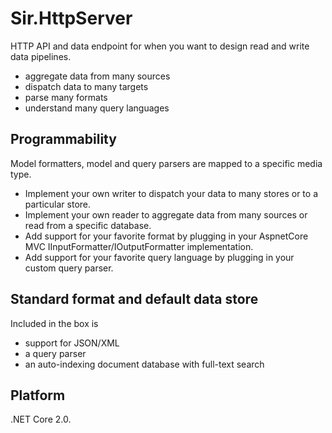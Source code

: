 # Sir.HttpServer

HTTP API and data endpoint for when you want to design read and write data pipelines.

- aggregate data from many sources
- dispatch data to many targets
- parse many formats
- understand many query languages

## Programmability

Model formatters, model and query parsers are mapped to a specific media type.

- Implement your own writer to dispatch your data to many stores or to a particular store.
- Implement your own reader to aggregate data from many sources or read from a specific database.
- Add support for your favorite format by plugging in your AspnetCore MVC IInputFormatter/IOutputFormatter implementation.
- Add support for your favorite query language by plugging in your custom query parser.

## Standard format and default data store

Included in the box is

- support for JSON/XML
- a query parser
- an auto-indexing document database with full-text search

## Platform

.NET Core 2.0.
